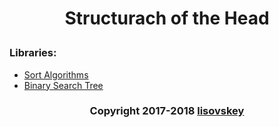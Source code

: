 # <p align="center">Structurach of the Head</p>
### Libraries:
 * [Sort Algorithms](include/sort)
 * [Binary Search Tree](include/tree)
### <p align="center">Copyright 2017-2018 [lisovskey](https://t.me/lisovskey)</p>
